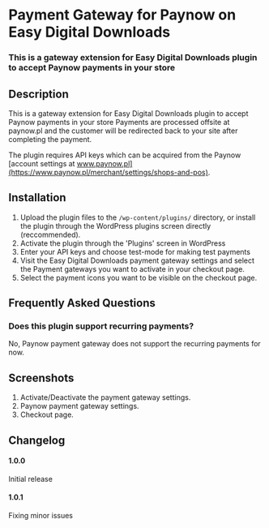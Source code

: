 # Payment Gateway for Paynow on Easy Digital Downloads

### This is a gateway extension for Easy Digital Downloads plugin to accept Paynow payments in your store

## Description 

This is a gateway extension for Easy Digital Downloads plugin to accept Paynow payments in your store
Payments are processed offsite at paynow.pl and the customer will be redirected back to your site after completing the payment.

The plugin requires API keys which can be acquired from the Paynow [account settings at www.paynow.pl](https://www.paynow.pl/merchant/settings/shops-and-pos).

## Installation 

1. Upload the plugin files to the `/wp-content/plugins/` directory, or install the plugin through the WordPress plugins screen directly (reccommended).
2. Activate the plugin through the 'Plugins' screen in WordPress
3. Enter your API keys and choose test-mode for making test payments
4. Visit the Easy Digital Downloads payment gateway settings and select the Payment gateways you want to activate in your checkout page.
5. Select the payment icons you want to be visible on the checkout page.

## Frequently Asked Questions 

### Does this plugin support recurring payments?

No, Paynow payment gateway does not support the recurring payments for now.

## Screenshots 

1. Activate/Deactivate the payment gateway settings.
2. Paynow payment gateway settings.
3. Checkout page.

## Changelog 

#### 1.0.0 
Initial release

#### 1.0.1 
Fixing minor issues